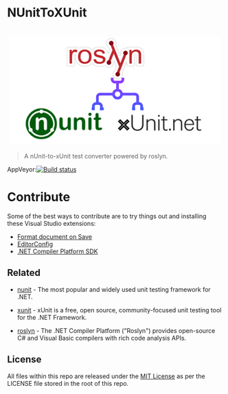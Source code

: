 # NUnitToXUnit

<h1 align="center">
    <img src="./logo.png" align="center">
</h1>

> A nUnit-to-xUnit test converter powered by roslyn. 


AppVeyor:[![Build status](https://ci.appveyor.com/api/projects/status/93fxd1lwq4awcyl6/branch/master?svg=true)](https://ci.appveyor.com/project/aixasz/nunittoxunit-abtp1/branch/master)

# Contribute
Some of the best ways to contribute are to try things out and installing these Visual Studio extensions:
- [Format document on Save](https://marketplace.visualstudio.com/items?itemName=mynkow.FormatdocumentonSave)
- [EditorConfig](https://marketplace.visualstudio.com/items?itemName=EditorConfigTeam.EditorConfig)
- [.NET Compiler Platform SDK](https://marketplace.visualstudio.com/items?itemName=VisualStudioProductTeam.NETCompilerPlatformSDK)

## Related

- [nunit](https://github.com/nunit/nunit) - The most popular and widely used unit testing framework for .NET.

- [xunit](https://github.com/xunit/xunit) - xUnit is a free, open source, community-focused unit testing tool for the .NET Framework. 

- [roslyn](https://github.com/dotnet/roslyn) - The .NET Compiler Platform ("Roslyn") provides open-source C# and Visual Basic compilers with rich code analysis APIs.

## License

All files within this repo are released under the [MIT License](https://en.wikipedia.org/wiki/MIT_License) as per the LICENSE file stored in the root of this repo.

